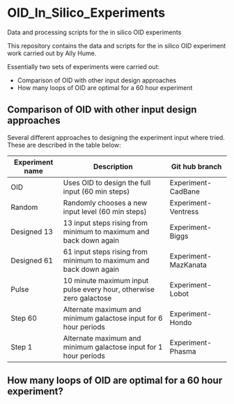 # OID_In_Silico_Experiments
Data and processing scripts for the in silico OID experiments

This repository contains the data and scripts for the in silico OID experiment work carried out by Ally Hume.

Essentially two sets of experiments were carried out:
* Comparison of OID with other input design approaches
* How many loops of OID are optimal for a 60 hour experiment

## Comparison of OID with other input design approaches

Several different approaches to designing the experiment input where tried.  These are described in the table below:

| Experiment name | Description | Git hub branch |
|-----------------|-------------|-----------------|
| OID         | Uses OID to design the full input (60 min steps)    | Experiment-CadBane |
| Random      | Randomly chooses a new input level (60 min steps) | Experiment-Ventress |
| Designed 13 | 13 input steps rising from minimum to maximum and back down again | Experiment-Biggs |
| Designed 61 | 61 input steps rising from minimum to maximum and back down again | Experiment-MazKanata |
| Pulse       | 10 minute maximum input pulse every hour, otherwise zero galactose | Experiment-Lobot |
| Step 60     | Alternate maximum and minimum galactose input for 6 hour periods | Experiment-Hondo |
| Step 1      | Alternate maximum and minimum galactose input for 1 hour periods | Experiment-Phasma |



## How many loops of OID are optimal for a 60 hour experiment?

